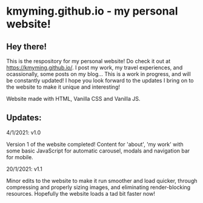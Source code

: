 # kmyming.github.io - my personal website!
## Hey there!
This is the respository for my personal website! Do check it out at https://kmyming.github.io/.
I post my work, my travel experiences, and ocassionally, some posts on my blog...
This is a work in progress, and will be constantly updated! I hope you look forward to the updates I bring on to the website to make it unique and interesting!

Website made with HTML, Vanilla CSS and Vanilla JS.

## Updates:
4/1/2021: v1.0

Version 1 of the website completed! Content for 'about', 'my work' with some basic JavaScript for automatic carousel, modals and navigation bar for mobile.


20/1/2021: v1.1

Minor edits to the website to make it run smoother and load quicker, through compressing and properly sizing images, and eliminating render-blocking resources. Hopefully the website loads a tad bit faster now!
